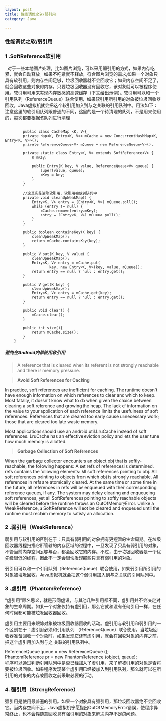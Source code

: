```yaml
---
layout: post
title: 性能调优之软/弱引用
category: Java

---
```


### 性能调优之软/弱引用

### 1 .SoftReference软引用

  对于一些本地图片处理，比如图片浏览，可以采用弱引用的方式，如果内存吃紧，就会自动释放，如果不吃紧就不释放，符合图片浏览的需求,如果一个对象只具有软引用，则内存空间足够，垃圾回收器就不会回收它；如果内存空间不足了，就会回收这些对象的内存。只要垃圾回收器没有回收它，该对象就可以被程序使用。软引用可用来实现内存敏感的高速缓存（下文给出示例）。软引用可以和一个引用队列（ReferenceQueue）联合使用，如果软引用所引用的对象被垃圾回收器回收，Java虚拟机就会把这个软引用加入到与之关联的引用队列中。用法如下：注意这里的软引用队列跟普通的不同，这里的是一个待清理的队列，不是用来使用的，每次都要根据该队列进行清理
    
```

	    public class CacheMap <K, V>{
		private Map<K, Entry<K, V>> mCache = new ConcurrentHashMap<K, Entry<K, V>>();
		private ReferenceQueue<V> mQueue = new ReferenceQueue<V>();
		
		private static class Entry<K, V> extends SoftReference<V> {
			K mKey;
			
			public Entry(K key, V value, ReferenceQueue<V> queue) {
				super(value, queue);
				mKey = key;
			}
		}
		
		//这其实是清除软引用，软引用被放到队列中
		private void cleanUpWeakMap() {
	        Entry<K, V> entry = (Entry<K, V>) mQueue.poll();
	        while (entry != null) {
	        	mCache.remove(entry.mKey);
	            entry = (Entry<K, V>) mQueue.poll();
	        }
	    }
	
	    public boolean containsKey(K key) {
	        cleanUpWeakMap();
	        return mCache.containsKey(key);
	    }
	
	    public V put(K key, V value) {
	        cleanUpWeakMap();
	        Entry<K, V> entry = mCache.put(
	                key, new Entry<K, V>(key, value, mQueue));
	        return entry == null ? null : entry.get();
	    }
	
	    public V get(K key) {
	        cleanUpWeakMap();
	        Entry<K, V> entry = mCache.get(key);
	        return entry == null ? null : entry.get();
	    }
	
	    public void clear() {
	        mCache.clear();
	    }
	    
	    public int size(){
	    	return mCache.size();
	    }
	}

```
##### 避免在Android内部使用软引用

> A reference that is cleared when its referent is not strongly reachable and there is memory pressure.

> **Avoid Soft References for Caching**

 In practice, soft references are inefficient for caching. The runtime doesn't have enough information on which references to clear and which to keep. Most fatally, it doesn't know what to do when given the choice between clearing a soft reference and growing the heap.
The lack of information on the value to your application of each reference limits the usefulness of soft references. References that are cleared too early cause unnecessary work; those that are cleared too late waste memory.

 Most applications should use an android.util.LruCache instead of soft references. LruCache has an effective eviction policy and lets the user tune how much memory is allotted.

> **Garbage Collection of Soft References**

When the garbage collector encounters an object obj that is softly-reachable, the following happens:
A set refs of references is determined. refs contains the following elements:
All soft references pointing to obj.
All soft references pointing to objects from which obj is strongly reachable.
All references in refs are atomically cleared.
At the same time or some time in the future, all references in refs will be enqueued with their corresponding reference queues, if any.
The system may delay clearing and enqueueing soft references, yet all SoftReferences pointing to softly reachable objects will be cleared before the runtime throws an OutOfMemoryError.
Unlike a WeakReference, a SoftReference will not be cleared and enqueued until the runtime must reclaim memory to satisfy an allocation.

### 2 .弱引用（WeakReference）

弱引用与软引用的区别在于：只具有弱引用的对象拥有更短暂的生命周期。在垃圾回收器线程扫描它所管辖的内存区域的过程中，一旦发现了只具有弱引用的对象，不管当前内存空间足够与否，都会回收它的内存。不过，由于垃圾回收器是一个优先级很低的线程，因此不一定会很快发现那些只具有弱引用的对象。

弱引用可以和一个引用队列（ReferenceQueue）联合使用，如果弱引用所引用的对象被垃圾回收，Java虚拟机就会把这个弱引用加入到与之关联的引用队列中。

### 3 .虚引用（PhantomReference）

“虚引用”顾名思义，就是形同虚设，与其他几种引用都不同，虚引用并不会决定对象的生命周期。如果一个对象仅持有虚引用，那么它就和没有任何引用一样，在任何时候都可能被垃圾回收器回收。

虚引用主要用来跟踪对象被垃圾回收器回收的活动。虚引用与软引用和弱引用的一个区别在于：虚引用必须和引用队列 （ReferenceQueue）联合使用。当垃圾回收器准备回收一个对象时，如果发现它还有虚引用，就会在回收对象的内存之前，把这个虚引用加入到与之 关联的引用队列中。

ReferenceQueue queue = new ReferenceQueue ();  
PhantomReference pr = new PhantomReference (object, queue);  
程序可以通过判断引用队列中是否已经加入了虚引用，来了解被引用的对象是否将要被垃圾回收。如果程序发现某个虚引用已经被加入到引用队列，那么就可以在所引用的对象的内存被回收之前采取必要的行动。

### 4. 强引用（StrongReference）

强引用是使用最普遍的引用。如果一个对象具有强引用，那垃圾回收器绝不会回收它。当内存空间不足，Java虚拟机宁愿抛出OutOfMemoryError错误，使程序异常终止，也不会靠随意回收具有强引用的对象来解决内存不足的问题。